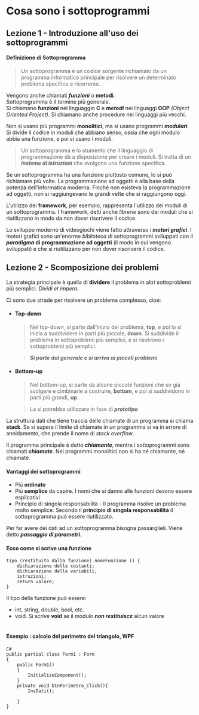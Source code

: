 # Cosa sono i sottoprogrammi

## Lezione 1 - Introduzione all'uso dei sottoprogrammi

#### Definizione di Sottoprogramma

> Un sottoprogramma è un codice sorgente richiamato da un programma informatico principale per risolvere un determinato problema specifico e ricorrente.

Vengono anche chiamati **_funzioni_** o **metodi**.<br>Sottoprogramma è il termine più generale. <br>Si chiamano **funzioni** nel linguaggio **C** e **_metodi_** nei linguaggi **OOP** _(Object Oriented Project)_. Si chiamano anche procedure nei linguaggi più vecchi.

Non si usano più programmi **monolitici**, ma si usano programmi **_modulari_**. Si divide il codice in moduli che abbiano senso, ossia che ogni modulo abbia una funzione, e poi si usano i moduli.

> Un sottoprogramma è lo stumento che il linguaggio di programmazione dà a disposizione per creare i moduli.
> Si tratta di un **_insieme di istruzioni_** che svolgono una funzione specifica.

Se un sottoprogramma ha una funzione piuttosto comune, lo si può richiamare più volte. La programmazione ad oggetti è alla base della potenza dell'informatica moderna. Finché non esisteva la programmazione ad oggetti, non si raggiungevano le grandi vette che si raggiungono oggi.

L'utilizzo dei **framework**, per esempio, rappresenta l'utilizzo dei moduli di un sottoprogramma. I framework, detti anche _librerie_ sono dei moduli che si riutilizzano in modo da non dover riscrivere il codice.

Lo sviluppo moderno di videogiochi viene fatto attraverso i **_motori grafici_**. I motori grafici sono un'enorme _biblioteca_ di sottoprogrammi sviluppati con il **_paradigma_ di programmazione ad oggetti** (il modo in cui vengono sviluppati) e che si riutilizzano per non dover riscrivere il codice.
<br>

## Lezione 2 - Scomposizione dei problemi

La strategia principale è quella di **dividere** il problema in altri sottoproblemi più semplici.
_Dividi et impera_.

Ci sono due strade per risolvere un problema complesso, cioé:

- #### Top-down

  > Nel top-down, si parte dall'inizio del problema, **top**, e poi lo si inizia a suddividere in parti più piccole, **down**.
  > Si suddivide il problema in sottoproblemi più semplici, e si risolvono i sottoproblemi più semplici.

  > **_Si parte dal generale e si arriva ai piccoli problemi_**

- #### Bottom-up

  > Nel bottom-up, si parte da alcune piccole funzioni che so già svolgere e cimbinarle a costruire, **bottom**, e poi si suddividono in parti più grandi, **up**.

  > La si potrebbe utilizzare in fase di **_prototipo_**

La struttura dati che tiene traccia delle chiamate di un programma si chiama **stack**.
Se si supera il limite di chiamate in un programma si va in errore di annidamento, che prende il nome di _stack overflow_.

Il programma principale è detto **_chiamante_**, mentre i sottoprogrammi sono chiamati **_chiamate_**. Nei programmi monolitici non si ha né chiamante, né chiamate.

#### Vantaggi dei sottoprogrammi

- Più **ordinato**
- Più **semplice** da capire. I nomi che si danno alle funzioni devono essere esplicativi
- Principio di singola responsabilità - Il programma risolve un problema molto semplice. Secondo il **principio di singola responsabilità** il sottoprogramma può essere riutilizzato.

Per far avere dei dati ad un sottoprogramma bisogna passarglieli. Viene detto **_passaggio di parametri_**.

#### Ecco come si scrive una funzione

    tipo (restituito dalla funzione) nomeFunzione () {
        dichiarazione delle costanti;
        dichiarazione delle variabili;
        istruzioni;
        return valore;
    }

Il tipo della funzione può essere:

- int, string, double, bool, etc.
- void. Si scrive **void** se il modulo **_non restituisce_** alcun valore
  <br><br>

#### Esempio : calcolo del perimetro del triangolo, WPF

    C#
    public partial class Form1 : Form
    {
        public Form1()
        {
            InitializeComponent();
        }
        private void btnPerimetro_Click(){
            InsDati();

        }
    }
